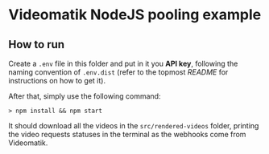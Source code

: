 # Videomatik NodeJS pooling example

## How to run

Create a `.env` file in this folder and put in it you **API key**, following the naming convention of `.env.dist` (refer to the topmost *README* for instructions on how to get it).

After that, simply use the following command:

```console
> npm install && npm start
```

It should download all the videos in the `src/rendered-videos` folder, printing the video requests statuses in the terminal as the webhooks come from Videomatik.